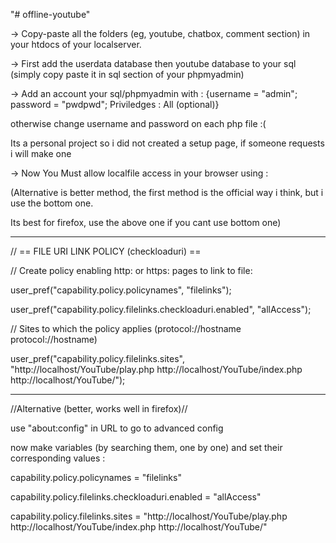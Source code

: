 "# offline-youtube" 

-> Copy-paste all the folders (eg, youtube, chatbox, comment section) in your htdocs of your localserver.

-> First add the userdata database then youtube database to your sql (simply copy paste it in sql section of your phpmyadmin)

-> Add an account your sql/phpmyadmin with : {username = "admin"; password = "pwdpwd"; Priviledges : All (optional)}

otherwise change username and password on each php file :(

Its a personal project so i did not created a setup page, if someone requests i will make one 

-> Now You Must allow localfile access in your browser using : 


(Alternative is better method, the first method is the official way i think, but i use the bottom one.

Its best for firefox, use the above one if you cant use bottom one)

--------------------------------------------------

// == FILE URI LINK POLICY (checkloaduri) ==

// Create policy enabling http: or https: pages to link to file:

user_pref("capability.policy.policynames", "filelinks");

user_pref("capability.policy.filelinks.checkloaduri.enabled", "allAccess");

// Sites to which the policy applies (protocol://hostname protocol://hostname)

user_pref("capability.policy.filelinks.sites", "http://localhost/YouTube/play.php http://localhost/YouTube/index.php http://localhost/YouTube/");


--------------------------------------------------
//Alternative (better, works well in firefox)//

use "about:config" in URL to go to advanced config

now make variables (by searching them, one by one) and set their corresponding values :

capability.policy.policynames = "filelinks"

capability.policy.filelinks.checkloaduri.enabled = "allAccess"

capability.policy.filelinks.sites = "http://localhost/YouTube/play.php http://localhost/YouTube/index.php http://localhost/YouTube/"

